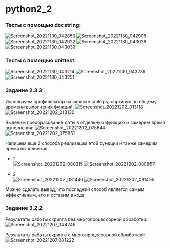 # python2_2

### Тесты с помощью docstring:
![Screenshot_20221130_042853](https://user-images.githubusercontent.com/51710201/204785008-02b672a3-7e9b-4170-abc5-39c299e875b3.png)
![Screenshot_20221130_042908](https://user-images.githubusercontent.com/51710201/204785015-ea99fe04-1da3-4350-b278-94fc58274c16.png)
![Screenshot_20221130_042922](https://user-images.githubusercontent.com/51710201/204785028-b51bc20a-823b-4a3e-97d4-6e6eec209064.png)
![Screenshot_20221130_043026](https://user-images.githubusercontent.com/51710201/204785040-131a8c1f-8baa-48c4-bfaa-f0ca92c36b0c.png)
![Screenshot_20221130_043039](https://user-images.githubusercontent.com/51710201/204785048-4fa2fd70-8c44-4541-bafc-c4711f5c3bf7.png)

### Тесты с помощью unittest:
![Screenshot_20221130_043214](https://user-images.githubusercontent.com/51710201/204785462-f2653ce6-56a7-4c46-8e89-352f4661ff83.png)
![Screenshot_20221130_043239](https://user-images.githubusercontent.com/51710201/204785470-34b85425-1d3d-489b-b791-aaa8478b6764.png)
![Screenshot_20221130_043251](https://user-images.githubusercontent.com/51710201/204785481-91cedb1e-bd56-4a81-9ead-8dfa2caedc24.png)


### Задание 2.3.3

Используем профилизатор на скрипте table.py, сортируя по общему времени выполнения функций:
![Screenshot_20221202_013118](https://user-images.githubusercontent.com/51710201/205325739-8709b4a1-fbc5-47a1-b4b9-3e5d4c783991.png)
![Screenshot_20221202_013130](https://user-images.githubusercontent.com/51710201/205325759-c1abaa13-ef4b-4248-8e65-b8b653b829ec.png)


Выделим преобразование даты в отдельную функцию и замерим время выполнения:
![Screenshot_20221202_075644](https://user-images.githubusercontent.com/51710201/205325814-f2c9a887-3dc5-4dd3-9857-0b41c34d449d.png)
![Screenshot_20221202_075851](https://user-images.githubusercontent.com/51710201/205325836-f407418a-e6ac-4b57-9484-ab41212f01a6.png)


Напишем еще 2 способа реализации этой функции и также замерим время выполнения:
- 1  
![Screenshot_20221202_080315](https://user-images.githubusercontent.com/51710201/205325878-2fc70ff5-f492-4d66-b3b0-b8e8d27ecaa6.png)
![Screenshot_20221202_080857](https://user-images.githubusercontent.com/51710201/205325885-52d63632-b652-4a15-b8e9-a7bc6c5407ca.png)

- 2   
![Screenshot_20221202_081446](https://user-images.githubusercontent.com/51710201/205325927-9dc49efe-a247-494a-80b7-09acc7ea94aa.png)
![Screenshot_20221202_081455](https://user-images.githubusercontent.com/51710201/205325951-3054d307-9678-4855-9ad6-790b185dba9d.png)

Можно сделать вывод, что последний способ является самым эффективным, его и оставим в коде

### Задание 3.2.2

Результаты работы скрипта без многопроцессорной обработки:  
![Screenshot_20221207_044249](https://user-images.githubusercontent.com/51710201/206217220-a2a36138-f189-4185-be5f-220ce85b9d84.png)

Результаты работы скрипта с многопроцессорной обработкой:
![Screenshot_20221207_081222](https://user-images.githubusercontent.com/51710201/206217252-b25f8f70-588d-4c0d-a011-42e9645cc82c.png)
